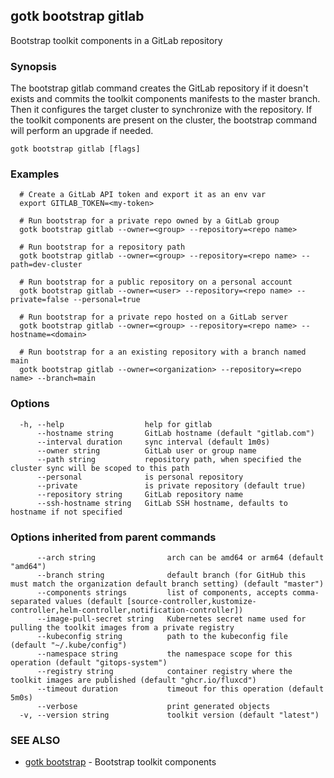 ## gotk bootstrap gitlab

Bootstrap toolkit components in a GitLab repository

### Synopsis

The bootstrap gitlab command creates the GitLab repository if it doesn't exists and
commits the toolkit components manifests to the master branch.
Then it configures the target cluster to synchronize with the repository.
If the toolkit components are present on the cluster,
the bootstrap command will perform an upgrade if needed.

```
gotk bootstrap gitlab [flags]
```

### Examples

```
  # Create a GitLab API token and export it as an env var
  export GITLAB_TOKEN=<my-token>

  # Run bootstrap for a private repo owned by a GitLab group
  gotk bootstrap gitlab --owner=<group> --repository=<repo name>

  # Run bootstrap for a repository path
  gotk bootstrap gitlab --owner=<group> --repository=<repo name> --path=dev-cluster

  # Run bootstrap for a public repository on a personal account
  gotk bootstrap gitlab --owner=<user> --repository=<repo name> --private=false --personal=true 

  # Run bootstrap for a private repo hosted on a GitLab server 
  gotk bootstrap gitlab --owner=<group> --repository=<repo name> --hostname=<domain>

  # Run bootstrap for a an existing repository with a branch named main
  gotk bootstrap gitlab --owner=<organization> --repository=<repo name> --branch=main

```

### Options

```
  -h, --help                  help for gitlab
      --hostname string       GitLab hostname (default "gitlab.com")
      --interval duration     sync interval (default 1m0s)
      --owner string          GitLab user or group name
      --path string           repository path, when specified the cluster sync will be scoped to this path
      --personal              is personal repository
      --private               is private repository (default true)
      --repository string     GitLab repository name
      --ssh-hostname string   GitLab SSH hostname, defaults to hostname if not specified
```

### Options inherited from parent commands

```
      --arch string                arch can be amd64 or arm64 (default "amd64")
      --branch string              default branch (for GitHub this must match the organization default branch setting) (default "master")
      --components strings         list of components, accepts comma-separated values (default [source-controller,kustomize-controller,helm-controller,notification-controller])
      --image-pull-secret string   Kubernetes secret name used for pulling the toolkit images from a private registry
      --kubeconfig string          path to the kubeconfig file (default "~/.kube/config")
      --namespace string           the namespace scope for this operation (default "gitops-system")
      --registry string            container registry where the toolkit images are published (default "ghcr.io/fluxcd")
      --timeout duration           timeout for this operation (default 5m0s)
      --verbose                    print generated objects
  -v, --version string             toolkit version (default "latest")
```

### SEE ALSO

* [gotk bootstrap](gotk_bootstrap.md)	 - Bootstrap toolkit components

